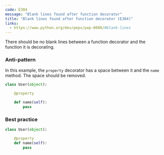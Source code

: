 ```yaml
---
code: E304
message: "Blank lines found after function decorator"
title: "Blank lines found after function decorator (E304)"
links:
  - https://www.python.org/dev/peps/pep-0008/#blank-lines
---
```


There should be no blank lines between a function decorator and the function it is decorating.

### Anti-pattern

In this example, the `property` decorator has a space between it and the `name` method. The space should be removed.

```python
class User(object):

    @property

    def name(self):
        pass
```

### Best practice

```python
class User(object):

    @property
    def name(self):
        pass
```
